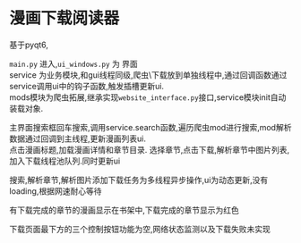 # 漫画下载阅读器

基于pyqt6,

`main.py` 进入,`ui_windows.py` 为 界面  
service 为业务模块,和gui线程同级,爬虫\下载放到单独线程中,通过回调函数通过service调用ui中的钩子函数,触发插槽更新ui.  
mods模块为爬虫拓展,继承实现`website_interface.py`接口,service模块init自动装载对象.

主界面搜索框回车搜索,调用service.search函数,遍历爬虫mod进行搜索,mod解析数据通过回调到主线程,更新漫画列表ui.  
点击漫画标题,加载漫画详情和章节目录. 选择章节,点击下载,解析章节中图片列表,加入下载线程池队列.同时更新ui

搜索,解析章节,解析图片添加下载任务为多线程异步操作,ui为动态更新,没有loading,根据网速耐心等待

有下载完成的章节的漫画显示在书架中,下载完成的章节显示为红色

下载页面最下方的三个控制按钮功能为空,网络状态监测以及下载失败未实现







